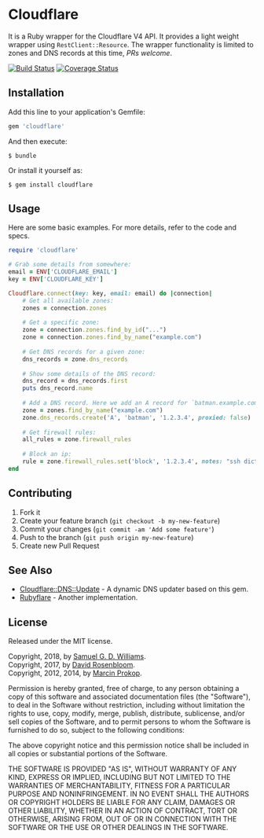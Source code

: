 # Cloudflare

It is a Ruby wrapper for the Cloudflare V4 API. It provides a light weight wrapper using `RestClient::Resource`. The wrapper functionality is limited to zones and DNS records at this time, *PRs welcome*.

[![Build Status](https://secure.travis-ci.org/socketry/cloudflare.svg)](http://travis-ci.org/socketry/cloudflare)
[![Coverage Status](https://coveralls.io/repos/socketry/cloudflare/badge.svg)](https://coveralls.io/r/socketry/cloudflare)

## Installation

Add this line to your application's Gemfile:

```ruby
gem 'cloudflare'
```

And then execute:

```
$ bundle
```

Or install it yourself as:

```
$ gem install cloudflare
```

## Usage

Here are some basic examples. For more details, refer to the code and specs.

```ruby
require 'cloudflare'

# Grab some details from somewhere:
email = ENV['CLOUDFLARE_EMAIL']
key = ENV['CLOUDFLARE_KEY']

Cloudflare.connect(key: key, email: email) do |connection|
	# Get all available zones:
	zones = connection.zones
	
	# Get a specific zone:
	zone = connection.zones.find_by_id("...")
	zone = connection.zones.find_by_name("example.com")
	
	# Get DNS records for a given zone:
	dns_records = zone.dns_records
	
	# Show some details of the DNS record:
	dns_record = dns_records.first
	puts dns_record.name
	
	# Add a DNS record. Here we add an A record for `batman.example.com`:
	zone = zones.find_by_name("example.com")
	zone.dns_records.create('A', 'batman', '1.2.3.4', proxied: false)
	
	# Get firewall rules:
	all_rules = zone.firewall_rules
	
	# Block an ip:
	rule = zone.firewall_rules.set('block', '1.2.3.4', notes: "ssh dictionary attack")
end
```

## Contributing

1. Fork it
2. Create your feature branch (`git checkout -b my-new-feature`)
3. Commit your changes (`git commit -am 'Add some feature'`)
4. Push to the branch (`git push origin my-new-feature`)
5. Create new Pull Request

## See Also

- [Cloudflare::DNS::Update](https://github.com/ioquatix/cloudflare-dns-update) - A dynamic DNS updater based on this gem.
- [Rubyflare](https://github.com/trev/rubyflare) - Another implementation.

## License

Released under the MIT license.

Copyright, 2018, by [Samuel G. D. Williams](http://www.codeotaku.com/samuel-williams).  
Copyright, 2017, by [David Rosenbloom](http://artifactory.com).  
Copyright, 2012, 2014, by [Marcin Prokop](https://github.com/b4k3r).  

Permission is hereby granted, free of charge, to any person obtaining a copy
of this software and associated documentation files (the "Software"), to deal
in the Software without restriction, including without limitation the rights
to use, copy, modify, merge, publish, distribute, sublicense, and/or sell
copies of the Software, and to permit persons to whom the Software is
furnished to do so, subject to the following conditions:

The above copyright notice and this permission notice shall be included in
all copies or substantial portions of the Software.

THE SOFTWARE IS PROVIDED "AS IS", WITHOUT WARRANTY OF ANY KIND, EXPRESS OR
IMPLIED, INCLUDING BUT NOT LIMITED TO THE WARRANTIES OF MERCHANTABILITY,
FITNESS FOR A PARTICULAR PURPOSE AND NONINFRINGEMENT. IN NO EVENT SHALL THE
AUTHORS OR COPYRIGHT HOLDERS BE LIABLE FOR ANY CLAIM, DAMAGES OR OTHER
LIABILITY, WHETHER IN AN ACTION OF CONTRACT, TORT OR OTHERWISE, ARISING FROM,
OUT OF OR IN CONNECTION WITH THE SOFTWARE OR THE USE OR OTHER DEALINGS IN
THE SOFTWARE.



